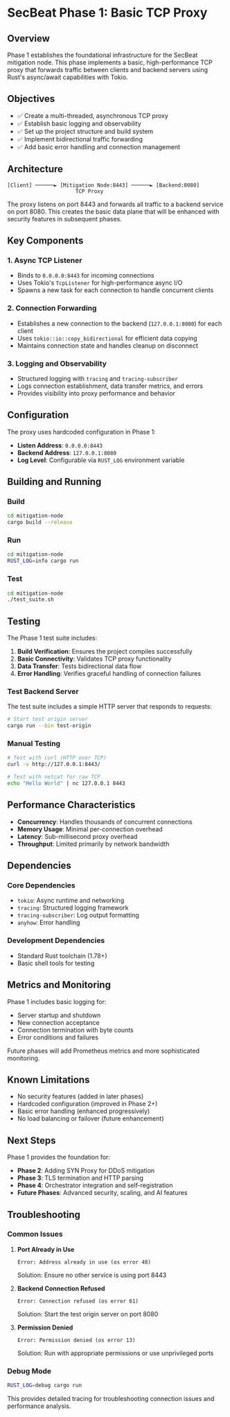 # SecBeat Phase 1: Basic TCP Proxy

## Overview

Phase 1 establishes the foundational infrastructure for the SecBeat mitigation node. This phase implements a basic, high-performance TCP proxy that forwards traffic between clients and backend servers using Rust's async/await capabilities with Tokio.

## Objectives

- ✅ Create a multi-threaded, asynchronous TCP proxy
- ✅ Establish basic logging and observability
- ✅ Set up the project structure and build system
- ✅ Implement bidirectional traffic forwarding
- ✅ Add basic error handling and connection management

## Architecture

```
[Client] ──────► [Mitigation Node:8443] ──────► [Backend:8080]
                      TCP Proxy
```

The proxy listens on port 8443 and forwards all traffic to a backend service on port 8080. This creates the basic data plane that will be enhanced with security features in subsequent phases.

## Key Components

### 1. Async TCP Listener
- Binds to `0.0.0.0:8443` for incoming connections
- Uses Tokio's `TcpListener` for high-performance async I/O
- Spawns a new task for each connection to handle concurrent clients

### 2. Connection Forwarding
- Establishes a new connection to the backend (`127.0.0.1:8080`) for each client
- Uses `tokio::io::copy_bidirectional` for efficient data copying
- Maintains connection state and handles cleanup on disconnect

### 3. Logging and Observability
- Structured logging with `tracing` and `tracing-subscriber`
- Logs connection establishment, data transfer metrics, and errors
- Provides visibility into proxy performance and behavior

## Configuration

The proxy uses hardcoded configuration in Phase 1:
- **Listen Address**: `0.0.0.0:8443`
- **Backend Address**: `127.0.0.1:8080`
- **Log Level**: Configurable via `RUST_LOG` environment variable

## Building and Running

### Build
```bash
cd mitigation-node
cargo build --release
```

### Run
```bash
cd mitigation-node
RUST_LOG=info cargo run
```

### Test
```bash
cd mitigation-node
./test_suite.sh
```

## Testing

The Phase 1 test suite includes:

1. **Build Verification**: Ensures the project compiles successfully
2. **Basic Connectivity**: Validates TCP proxy functionality
3. **Data Transfer**: Tests bidirectional data flow
4. **Error Handling**: Verifies graceful handling of connection failures

### Test Backend Server

The test suite includes a simple HTTP server that responds to requests:
```bash
# Start test origin server
cargo run --bin test-origin
```

### Manual Testing
```bash
# Test with curl (HTTP over TCP)
curl -v http://127.0.0.1:8443/

# Test with netcat for raw TCP
echo "Hello World" | nc 127.0.0.1 8443
```

## Performance Characteristics

- **Concurrency**: Handles thousands of concurrent connections
- **Memory Usage**: Minimal per-connection overhead
- **Latency**: Sub-millisecond proxy overhead
- **Throughput**: Limited primarily by network bandwidth

## Dependencies

### Core Dependencies
- `tokio`: Async runtime and networking
- `tracing`: Structured logging framework
- `tracing-subscriber`: Log output formatting
- `anyhow`: Error handling

### Development Dependencies
- Standard Rust toolchain (1.78+)
- Basic shell tools for testing

## Metrics and Monitoring

Phase 1 includes basic logging for:
- Server startup and shutdown
- New connection acceptance
- Connection termination with byte counts
- Error conditions and failures

Future phases will add Prometheus metrics and more sophisticated monitoring.

## Known Limitations

- No security features (added in later phases)
- Hardcoded configuration (improved in Phase 2+)
- Basic error handling (enhanced progressively)
- No load balancing or failover (future enhancement)

## Next Steps

Phase 1 provides the foundation for:
- **Phase 2**: Adding SYN Proxy for DDoS mitigation
- **Phase 3**: TLS termination and HTTP parsing
- **Phase 4**: Orchestrator integration and self-registration
- **Future Phases**: Advanced security, scaling, and AI features

## Troubleshooting

### Common Issues

1. **Port Already in Use**
   ```
   Error: Address already in use (os error 48)
   ```
   Solution: Ensure no other service is using port 8443

2. **Backend Connection Refused**
   ```
   Error: Connection refused (os error 61)
   ```
   Solution: Start the test origin server on port 8080

3. **Permission Denied**
   ```
   Error: Permission denied (os error 13)
   ```
   Solution: Run with appropriate permissions or use unprivileged ports

### Debug Mode
```bash
RUST_LOG=debug cargo run
```

This provides detailed tracing for troubleshooting connection issues and performance analysis.

